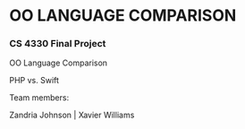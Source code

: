 # OO LANGUAGE COMPARISON

### CS 4330 Final Project
OO Language Comparison

PHP vs. Swift

Team members:

Zandria Johnson | Xavier Williams
